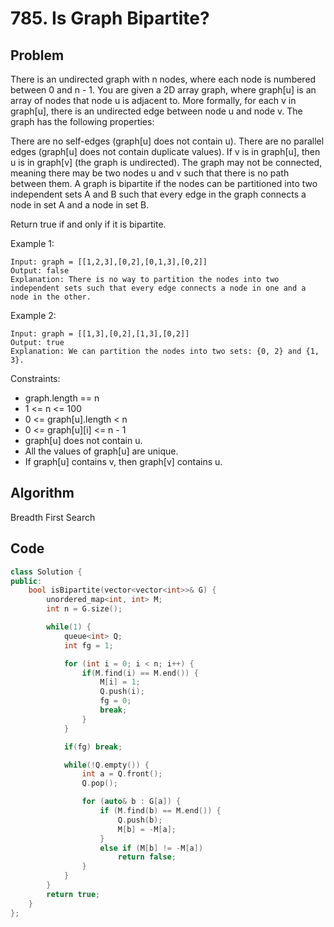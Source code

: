 # 785. Is Graph Bipartite?

## Problem

There is an undirected graph with n nodes, where each node is numbered between 0 and n - 1. You are given a 2D array graph, where graph[u] is an array of nodes that node u is adjacent to. More formally, for each v in graph[u], there is an undirected edge between node u and node v. The graph has the following properties:

There are no self-edges (graph[u] does not contain u).
There are no parallel edges (graph[u] does not contain duplicate values).
If v is in graph[u], then u is in graph[v] (the graph is undirected).
The graph may not be connected, meaning there may be two nodes u and v such that there is no path between them.
A graph is bipartite if the nodes can be partitioned into two independent sets A and B such that every edge in the graph connects a node in set A and a node in set B.

Return true if and only if it is bipartite.

Example 1:
```
Input: graph = [[1,2,3],[0,2],[0,1,3],[0,2]]
Output: false
Explanation: There is no way to partition the nodes into two independent sets such that every edge connects a node in one and a node in the other.
```

Example 2:
```
Input: graph = [[1,3],[0,2],[1,3],[0,2]]
Output: true
Explanation: We can partition the nodes into two sets: {0, 2} and {1, 3}.
```

Constraints:

- graph.length == n
- 1 <= n <= 100
- 0 <= graph[u].length < n
- 0 <= graph[u][i] <= n - 1
- graph[u] does not contain u.
- All the values of graph[u] are unique.
- If graph[u] contains v, then graph[v] contains u.

## Algorithm

Breadth First Search

## Code
```cpp
class Solution {
public:
    bool isBipartite(vector<vector<int>>& G) {
        unordered_map<int, int> M;
        int n = G.size();

        while(1) {
            queue<int> Q;
            int fg = 1;

            for (int i = 0; i < n; i++) {
                if(M.find(i) == M.end()) {
                    M[i] = 1;
                    Q.push(i);
                    fg = 0;
                    break;
                }
            }

            if(fg) break;

            while(!Q.empty()) {
                int a = Q.front();
                Q.pop();

                for (auto& b : G[a]) {
                    if (M.find(b) == M.end()) {
                        Q.push(b);
                        M[b] = -M[a];
                    }
                    else if (M[b] != -M[a])
                        return false;
                }
            }
        }
        return true;
    }
};
```